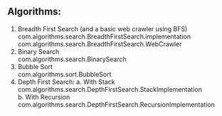 ## Algorithms:

1. Breadth First Search (and a basic web crawler using BFS)  
   com.algorithms.search.BreadthFirstSearch.implementation  
   com.algorithms.search.BreadthFirstSearch.WebCrawler
2. Binary Search  
   com.algorithms.search.BinarySearch
3. Bubble Sort  
   com.algorithms.sort.BubbleSort  
4. Depth First Search:
   a. With Stack  
   	com.algorithms.search.DepthFirstSearch.StackImplementation  
   b. With Recursion  
	com.algorithms.search.DepthFirstSearch.RecursionImplementation  
